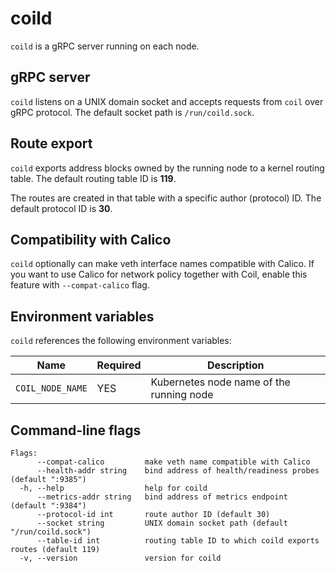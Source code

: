 coild
=====

`coild` is a gRPC server running on each node.

## gRPC server

`coild` listens on a UNIX domain socket and accepts requests from `coil`
over gRPC protocol.  The default socket path is `/run/coild.sock`.

## Route export

`coild` exports address blocks owned by the running node to a kernel
routing table.  The default routing table ID is **119**.

The routes are created in that table with a specific author (protocol) ID.
The default protocol ID is **30**.

## Compatibility with Calico

`coild` optionally can make veth interface names compatible with Calico.
If you want to use Calico for network policy together with Coil, enable
this feature with `--compat-calico` flag.

## Environment variables

`coild` references the following environment variables:

| Name             | Required | Description                              |
| ---------------- | -------- | ---------------------------------------- |
| `COIL_NODE_NAME` | YES      | Kubernetes node name of the running node |

## Command-line flags

```
Flags:
      --compat-calico         make veth name compatible with Calico
      --health-addr string    bind address of health/readiness probes (default ":9385")
  -h, --help                  help for coild
      --metrics-addr string   bind address of metrics endpoint (default ":9384")
      --protocol-id int       route author ID (default 30)
      --socket string         UNIX domain socket path (default "/run/coild.sock")
      --table-id int          routing table ID to which coild exports routes (default 119)
  -v, --version               version for coild
```
